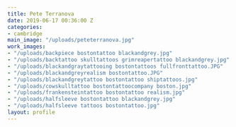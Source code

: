 ```yaml
---
title: Pete Terranova
date: 2019-06-17 00:36:00 Z
categories:
- cambridge
main_image: "/uploads/peteterranova.jpg"
work_images:
- "/uploads/backpiece bostontattoo blackandgrey.jpg"
- "/uploads/backtattoo skulltattoos grimreapertattoo blackandgrey.jpg"
- "/uploads/blackandgraytattooing bostontattoos fullfronttattoo.JPG"
- "/uploads/blackandgreyrealism bostontattoo.JPG"
- "/uploads/blackandgreytattoo bostontattoo shiptattoos.jpg"
- "/uploads/cowskulltattoo bostontattoocompany boston.jpg"
- "/uploads/frankensteintattoo bostontattoo realism.jpg"
- "/uploads/halfsleeve bostontattoo blackandgrey.jpg"
- "/uploads/halfsleeve tattoos bostontattoo.jpg"
layout: profile
---
```


